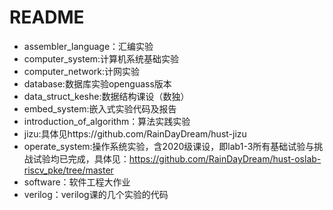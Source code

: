 # README

- assembler_language：汇编实验
- computer_system:计算机系统基础实验
- computer_network:计网实验
- database:数据库实验openguass版本
- data_struct_keshe:数据结构课设（数独）
- embed_system:嵌入式实验代码及报告
- introduction_of_algorithm：算法实践实验
- jizu:具体见https://github.com/RainDayDream/hust-jizu
- operate_system:操作系统实验，含2020级课设，即lab1-3所有基础试验与挑战试验均已完成，具体见：https://github.com/RainDayDream/hust-oslab-riscv_pke/tree/master
- software：软件工程大作业
- verilog：verilog课的几个实验的代码